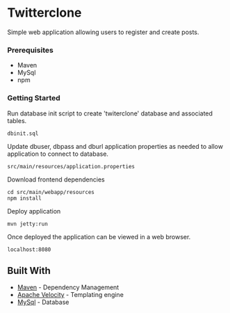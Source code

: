 # Twitterclone

Simple web application allowing users to register and create posts.

### Prerequisites

 * Maven
 * MySql
 * npm

### Getting Started

Run database init script to create 'twiterclone' database and associated tables.

```
dbinit.sql
```

Update dbuser, dbpass and dburl application properties as needed to allow application to connect to database.

```
src/main/resources/application.properties
```

Download frontend dependencies

```
cd src/main/webapp/resources
npm install
```

Deploy application

```
mvn jetty:run
```

Once deployed the application can be viewed in a web browser.

```
localhost:8080
```

## Built With

* [Maven](https://maven.apache.org/) - Dependency Management
* [Apache Velocity](http://velocity.apache.org/) - Templating engine
* [MySql](https://www.mysql.com/) - Database
